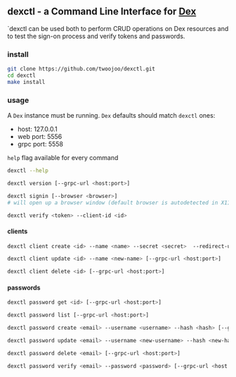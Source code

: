 ## dexctl - a Command Line Interface for [Dex](https://dexidp.io/)

`dexctl can be used both to perform CRUD operations on Dex resources and to test the sign-on process and verify tokens and passwords.

### install

```bash
git clone https://github.com/twoojoo/dexctl.git
cd dexctl
make install
```

### usage

A `Dex` instance must be running. `Dex` defaults should match `dexctl` ones:

- host: 127.0.0.1
- web port: 5556
- grpc port: 5558

`help` flag available for every command
```bash
dexctl --help
```

```bash
dexctl version [--grpc-url <host:port>]
```

```bash
dexctl signin [--browser <browser>]
# will open up a browser window (default browser is autodetected in X11)
```

```bash
dexctl verify <token> --client-id <id>
```

#### clients

```bash
dexctl client create <id> --name <name> --secret <secret>  --redirect-uris <uri1,uri2...> [--grpc-url <host:port>]
```

```bash
dexctl client update <id> --name <new-name> [--grpc-url <host:port>]
```

```bash
dexctl client delete <id> [--grpc-url <host:port>]
```

#### passwords

```bash
dexctl password get <id> [--grpc-url <host:port>]
```

```bash
dexctl password list [--grpc-url <host:port>]
```

```bash
dexctl password create <email> --username <username> --hash <hash> [--grpc-url <host:port>]
```

```bash
dexctl password update <email> --username <new-username> --hash <new-hash> [--grpc-url <host:port>]
```

```bash
dexctl password delete <email> [--grpc-url <host:port>]
```

```bash
dexctl password verify <email> --password <password> [--grpc-url <host:port>]
```